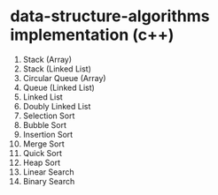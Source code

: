 # data-structure-algorithms implementation (c++)

1) Stack (Array)
2)  Stack (Linked List)
3)  Circular Queue (Array)
4)  Queue (Linked List)
5)  Linked List
6)  Doubly Linked List
7)  Selection Sort
8)  Bubble Sort
9)  Insertion Sort
10)  Merge Sort
11)  Quick Sort
12)  Heap Sort
13)  Linear Search
14)  Binary Search
